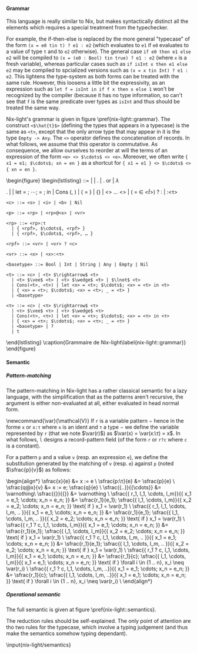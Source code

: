#### Grammar

This language is really similar to Nix, but makes syntactically distinct all
the elements which requires a special treatment from the typechecker.

For example, the if-then-else is replaced by the more general "typecase" of the
form `(x = e0 tin t) ? e1 : e2` (which evaluates to `e1` if `e0` evaluates to a
value of type `t` and to `e2` otherwise).
The general case `if e0 then e1 else e2` will be compiled to `(x = (e0 : Bool)
tin true) ? e1 : e2` (where `x` is a fresh variable), whereas particular cases
such as `if isInt x then e1 else e2` may be compiled to spcialized versions
such as `(x = x tin Int) ? e1 : e2`.
This lightens the type-system as both forms can be treated with the same rule.
However, this loosens a little bit the expressivity, as an expression such as
`let f = isInt in if f x then x else 1` won't be recognized by the compiler
(because it has no type information, so can't see that `f` is the same
predicate over types as `isInt` and thus should be treated the same way.

Nix-light's grammar is given in figure \pref{nix-light::grammar}.
The construct `<$\hat{t}$>` (defining the types that appears in a typecase) is
the same as `<t>`, except that the only arrow type that may appear in it is the
type `Empty -> Any`.
The `<>` operator defines the concatenation of records.
In what follows, we assume that this operator is commutative. As consequence,
we allow ourselves to reorder at will the terms of an expression of the form
`<e> <> $\cdots$ <> <e>`.
Moreover, we often write `{ x1 = e1; $\cdots$; xn = en }` as a shortcut for
`{ x1 = e1 } <> $\cdots$ <> { xn = en }`.

\begin{figure}
  \begin{lstlisting}
    <e> ::=
        <x> | <c>
      | <e>.<a> | <e>.<a> or <e>
      | $\lambda$<p>.<e> | <e> <e>
      | let <vr> = <e>; $\cdots{}$; <vr> = <e>; in <e>
      | Cons (<e>, <e>)
      | { <x> = <e> } | {} | <e> <> ... <> <e>
      | (<x> = <e> $\in$ <$\hat{t}$>) ? <e> : <e>
      | <e>:<τ>

    <c> ::= <s> | <i> | <b> | Nil

    <p> ::= <rp> | <rp>@<x> | <vr>

    <rp> ::= <rp>:τ
      | { <rpf>, $\cdots$, <rpf> }
      | { <rpf>, $\cdots$, <rpf>, … }

    <rpf> ::= <vr> | <vr> ? <c>

    <vr> ::= <x> | <x>:<τ>

    <basetype> ::= Bool | Int | String | Any | Empty | Nil

    <t> ::= <c> | <t> $\rightarrow$ <t>
      | <t> $\vee$ <t> | <t> $\wedge$ <t> | $\lnot$ <t>
      | Cons(<t>, <t>) | let <x> = <t>; $\cdots$; <x> = <t> in <t>
      | { <x> = <t>; $\cdots$; <x> = <t>; _ = <t> }
      | <basetype>

    <τ> ::= <c> | <τ> $\rightarrow$ <τ>
      | <τ> $\vee$ <τ> | <τ> $\wedge$ <τ>
      | Cons(<τ>, <τ>) | let <x> = <τ>; $\cdots$; <x> = <τ> in <τ>
      | { <x> = <τ>; $\cdots$; <x> = <τ>; _ = <τ> }
      | <basetype> | ?
      | t
  \end{lstlisting}
  \caption{Grammaire de Nix-light\label{nix-light::grammar}}
\end{figure}

#### Semantic

##### Pattern-matching

The pattern-matching in Nix-light has a rather classical semantic for a lazy
language, with the simplification that as the patterns aren't recursive, the
argument is either non-evaluated at all, either evaluated in head normal form.

\newcommand{\var}{\mathcal{V}}
If `r` is a variable pattern − hence in the forme `x` or `x:τ` where `x` is an
ident and `τ` a type − we define the variable represented by `r` (that we note
$\var(r)$) as $\var(x) = \var(x:\τ) = x$.
In what follows, `l` designs a record-pattern field (of the form `r` or `r?c`
where `c` is a constant).

For a pattern `p` and a value `v` (resp. an expression `e`), we define the
substitution generated by the matching of `v` (resp. `e`) against `p` (noted
$\sfrac{p}{v}$) as follows:

\begin{align*}
  \sfrac{x}{e}    &= x := e \\
  \sfrac{p:\τ}{e}  &= \sfrac{p}{e} \\
  \sfrac{q@x}{v}  &= x := e; \sfrac{q}{e} \\
  \sfrac{\{..\}}{\{\cdots\}} &= \varnothing\\
  \sfrac{\{\}}{\{\}} &= \varnothing \\
  \sfrac{\{ r_1, l_1, \cdots, l_m\}}{\{ x_1 = e_1; \cdots; x_n = e_n; \}}
    &= \sfrac{r_1}{e_1};
       \sfrac{\{ l_1, \cdots, l_m\}}{\{ x_2 = e_2; \cdots; x_n = e_n; \}}
       \text{ if } x_1 = \var(r_1) \\
  \sfrac{\{ r_1, l_1, \cdots, l_m, .. \}}{\{ x_1 = e_1; \cdots; x_n = e_n; \}}
    &= \sfrac{r_1}{e_1};
       \sfrac{\{ l_1, \cdots, l_m, .. \}}{\{ x_2 = e_2; \cdots; x_n = e_n; \}}
       \text{ if } x_1 = \var(r_1) \\
  \sfrac{\{ r_1 ? c, l_1, \cdots, l_m\}}{\{ x_1 = e_1; \cdots; x_n = e_n; \}}
    &= \sfrac{r_1}{e_1};
       \sfrac{\{ l_1, \cdots, l_m\}}{\{ x_2 = e_2; \cdots; x_n = e_n; \}}
       \text{ if } x_1 = \var(r_1) \\
  \sfrac{\{ r_1 ? c, l_1, \cdots, l_m, .. \}}{\{ x_1 = e_1; \cdots; x_n = e_n; \}}
    &= \sfrac{r_1}{e_1};
       \sfrac{\{ l_1, \cdots, l_m, .. \}}{\{ x_2 = e_2; \cdots; x_n = e_n; \}}
       \text{ if } x_1 = \var(r_1) \\
  \sfrac{\{ r_1 ? c, l_1, \cdots, l_m\}}{\{ x_1 = e_1; \cdots; x_n = e_n; \}}
    &= \sfrac{r_1}{c};
       \sfrac{\{ l_1, \cdots, l_m\}}{\{ x_1 = e_1; \cdots; x_n = e_n; \}}
       \text{ if } \forall i \in \{1 .. n\}, x_i \neq \var(r_i) \\
  \sfrac{\{ r_1 ? c, l_1, \cdots, l_m, ..\}}{\{ x_1 = e_1; \cdots; x_n = e_n; \}}
    &= \sfrac{r_1}{c};
       \sfrac{\{ l_1, \cdots, l_m, ..\}}{\{ x_1 = e_1; \cdots; x_n = e_n; \}}
       \text{ if } \forall i \in \{1 .. n\}, x_i \neq \var(r_i) \\
\end{align*}

##### Operational semantic

The full semantic is given at figure \pref{nix-light::semantics}.

The reduction rules should be self-explained.
The only point of attention are tho two rules for the typecase, which involve a
typing judgement (and thus make the semantics somehow typing dependant).
<!---
  XXX: Should we constrain again the allowed types to prevent evaluation issues?

  The problem here is that the value is only in head normal form, while the
  type may need to explore at an arbitrary depth.
  Thus, we need either to specify complex rules for the evaluation or to
  restrict the appearing types.
--->
<!--- TODO: Find a way to express the restriction that record fields need to be
distincts --->

\input{nix-light/semantics}
